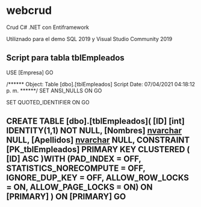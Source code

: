 # webcrud
Crud  C#  .NET  con Entiframework


Utiliznado para el demo SQL 2019 y Visual Studio Community 2019


Script para tabla  tblEmpleados
----------------------------------------------------------------------------------------------------
USE [Empresa]
GO

/****** Object:  Table [dbo].[tblEmpleados]    Script Date: 07/04/2021 04:18:12 p. m. ******/
SET ANSI_NULLS ON
GO

SET QUOTED_IDENTIFIER ON
GO

CREATE TABLE [dbo].[tblEmpleados](
	[ID] [int] IDENTITY(1,1) NOT NULL,
	[Nombres] [nvarchar](50) NULL,
	[Apellidos] [nvarchar](50) NULL,
 CONSTRAINT [PK_tblEmpleados] PRIMARY KEY CLUSTERED 
(
	[ID] ASC
)WITH (PAD_INDEX = OFF, STATISTICS_NORECOMPUTE = OFF, IGNORE_DUP_KEY = OFF, ALLOW_ROW_LOCKS = ON, ALLOW_PAGE_LOCKS = ON) ON [PRIMARY]
) ON [PRIMARY]
GO
-------------------------------------------------------------------------------------------------------------------------
